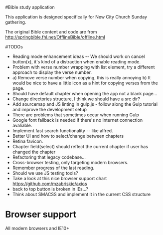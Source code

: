 #Bible study application

This application is designed specifically for New City Church Sunday gathering.

The original Bible content and code are from http://springbible.fhl.net/OfflineBible/offline.html

#TODOs
- Reading mode enhancement ideas -- We should work on cancel button(x), it's kind of a distraction when enable reading mode.
- Problem with verse number wrapping with list element, try a different approach to display the verse number. 
- a) Remove verse number when copying, this is really annoying b) It would be nice to have a little icon as a hint for copying verses from the page.
- Should have default chapter when opening the app not a blank page...
- Change directories structure, I think we should have a src dir?
- Add sourcemap and JS linting in gulp.js - follow along the Gulp tutorial and improve the development setup
- There are problems that sometimes occur when running Gulp
- Google font fallback is needed if there's no Internet connection avaliable.
- Implement fast search functionality -- like alfred.
- Better UI and how to select/change between chapters
- Retina favicon.
- Chapter field(select) should reflect the current chapter if user has changed the chapter
- Refactoring that legacy codebase...
- Cross-browser testing, only targeting modern browsers.
- Remember progress of the last reading.
- Should we use JS testing tools?
- Take a look at this nice browser support chart https://github.com/mzabriskie/axios
- back to top button is broken in IEs...?
- Think about SMACSS and implement it in the current CSS structure

# Browser support
All modern browsers and IE10+
